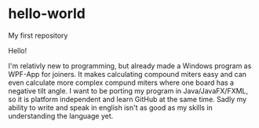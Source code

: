 # hello-world
My first repository

Hello!

I'm relativly new to programming, but already made a Windows program as WPF-App for joiners. It makes calculating compound miters easy and can even calculate more complex compund miters where one board has a negative tilt angle. I want to be porting my program in Java/JavaFX/FXML, so it is platform independent and learn GitHub at the same time. Sadly my ability to write and speak in english isn't as good as my skills in understanding the language yet.
